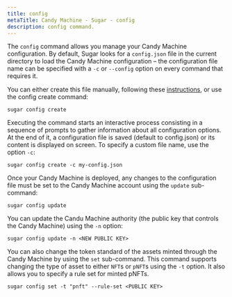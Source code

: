 ```yaml
---
title: config
metaTitle: Candy Machine - Sugar - config
description: config command.
---
```


The `config` command allows you manage your Candy Machine configuration. By default, Sugar looks for a `config.json` file in the current directory to load the Candy Machine configuration – the configuration file name can be specified with a `-c` or `--config` option on every command that requires it.

You can either create this file manually, following these [instructions](/candy-machine-4/sugar/configuration), or use the config create command:

```
sugar config create
```

Executing the command starts an interactive process consisting in a sequence of prompts to gather information about all configuration options. At the end of it, a configuration file is saved (default to config.json) or its content is displayed on screen. To specify a custom file name, use the option `-c`:

```
sugar config create -c my-config.json
```

Once your Candy Machine is deployed, any changes to the configuration file must be set to the Candy Machine account using the `update` sub-command:

```
sugar config update
```

You can update the Candu Machine authority (the public key that controls the Candy Machine) using the `-n` option:

```
sugar config update -n <NEW PUBLIC KEY>
```

You can also change the token standard of the assets minted through the Candy Machine by using the `set` sub-command. This command supports changing the type of asset to either `NFT`s or `pNFT`s using the `-t` option. It also allows you to specify a rule set for minted pNFTs.

```
sugar config set -t "pnft" --rule-set <PUBLIC KEY>
```
